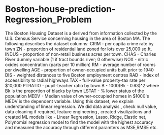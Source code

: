 # Boston-house-prediction-Regression_Problem
The Boston Housing Dataset is a derived from information collected by the U.S. Census Service concerning housing in the area of Boston MA. The following describes the dataset columns:
CRIM - per capita crime rate by town
ZN - proportion of residential land zoned for lots over 25,000 sq.ft.
INDUS - proportion of non-retail business acres per town.
CHAS - Charles River dummy variable (1 if tract bounds river; 0 otherwise)
NOX - nitric oxides concentration (parts per 10 million)
RM - average number of rooms per dwelling
AGE - proportion of owner-occupied units built prior to 1940
DIS - weighted distances to five Boston employment centres
RAD - index of accessibility to radial highways
TAX - full-value property-tax rate per $10,000
PTRATIO - pupil-teacher ratio by town
B - 1000(Bk - 0.63)^2 where Bk is the proportion of blacks by town
LSTAT - % lower status of the population
MEDV - Median value of owner-occupied homes in $1000's
MEDV is the dependent variable.
Using this dataset, we explain understanding of linear regression. We did data analysis , check null value, data cleaning if required, feature engineering , created visulizations and created ML models like - Linear Regression, Lasso, Ridge, Elastic net, Polynomial regression model to find the model with the highest accuracy and measured the accuracy through different paramters as MSE,RMSE etc.
